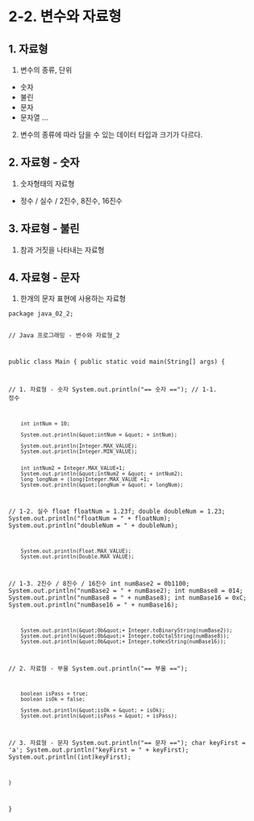 <h1 id="2-2-변수와-자료형">2-2. 변수와 자료형</h1>
<h2 id="1-자료형">1. 자료형</h2>
<ol>
<li>변수의 종류, 단위</li>
</ol>
<ul>
<li>숫자</li>
<li>불린</li>
<li>문자</li>
<li>문자열
...</li>
</ul>
<ol start="2">
<li>변수의 종류에 따라 담을 수 있는 데이터 타입과 크기가 다르다.</li>
</ol>
<h2 id="2-자료형---숫자">2. 자료형 - 숫자</h2>
<ol>
<li>숫자형태의 자료형</li>
</ol>
<ul>
<li>정수 / 실수 / 2진수, 8진수, 16진수</li>
</ul>
<h2 id="3-자료형---불린">3. 자료형 - 불린</h2>
<ol>
<li>참과 거짓을 나타내는 자료형</li>
</ol>
<h2 id="4-자료형---문자">4. 자료형 - 문자</h2>
<ol>
<li>한개의 문자 표현에 사용하는 자료형</li>
</ol>
<pre><code class="language-java">package java_02_2;

// Java 프로그래밍 - 변수와 자료형_2

public class Main {
    public static void main(String[] args) {

//      1. 자료형 - 숫자
        System.out.println(&quot;== 숫자 ==&quot;);
//      1-1. 정수

        int intNum = 10;

        System.out.println(&quot;intNum = &quot; + intNum);

        System.out.println(Integer.MAX_VALUE);
        System.out.println(Integer.MIN_VALUE);


        int intNum2 = Integer.MAX_VALUE+1;
        System.out.println(&quot;intNum2 = &quot; + intNum2);
        long longNum = (long)Integer.MAX_VALUE +1;
        System.out.println(&quot;longNum = &quot; + longNum);

//      1-2. 실수
    float floatNum = 1.23f;
    double doubleNum = 1.23;
        System.out.println(&quot;floatNum = &quot; + floatNum);
        System.out.println(&quot;doubleNum = &quot; + doubleNum);

        System.out.println(Float.MAX_VALUE);
        System.out.println(Double.MAX_VALUE);


//      1-3. 2진수 / 8진수 / 16진수
    int numBase2 = 0b1100;
        System.out.println(&quot;numBase2 = &quot; + numBase2);
        int numBase8 = 014;
        System.out.println(&quot;numBase8 = &quot; + numBase8);
        int numBase16 = 0xC;
        System.out.println(&quot;numBase16 = &quot; + numBase16);

        System.out.println(&quot;0b&quot;+ Integer.toBinaryString(numBase2));
        System.out.println(&quot;0b&quot;+ Integer.toOctalString(numBase8));
        System.out.println(&quot;0b&quot;+ Integer.toHexString(numBase16));
//      2. 자료형 - 부울
        System.out.println(&quot;== 부울 ==&quot;);

        boolean isPass = true;
        boolean isOk = false;

        System.out.println(&quot;isOk = &quot; + isOk);
        System.out.println(&quot;isPass = &quot; + isPass);
//      3. 자료형 - 문자
        System.out.println(&quot;== 문자 ==&quot;);
        char keyFirst = 'a';
        System.out.println(&quot;keyFirst = &quot; + keyFirst);
        System.out.println((int)keyFirst);

    }
}
</code></pre>